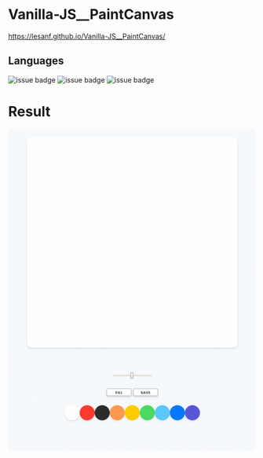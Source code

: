 # Vanilla-JS__PaintCanvas
https://lesanf.github.io/Vanilla-JS__PaintCanvas/

## Languages

![issue badge](https://img.shields.io/badge/language-HTML5-orange.svg)
![issue badge](https://img.shields.io/badge/language-CSS-informational.svg)
![issue badge](https://img.shields.io/badge/language-JS-yellow.svg)

# Result

<img src="demo.gif" width="700" heigth="400">

